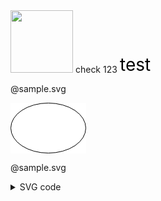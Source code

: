 <img height="100" src="https://raw.githubusercontent.com/algosec/risk-analysis-action/develop/icons/header.svg" />
check 123

<?xml version="1.0"?>
<svg version="2.0" width="10em" height="2em" viewBox="0 0 10 2" xmlns="http://www.w3.org/2000/svg">
  <defs>
    <style type="text/css">
      @font-face {
        font-family: "Inter";
        src: url(https://fonts.gstatic.com/s/inter/v3/UcCO3FwrK3iLTeHuS_fvQtMwCp50KnMw2boKoduKmMEVuLyfAZ9hiA.woff2) format('woff2');
      }
    </style>
  </defs>
  <text x="0" y="1.75" width="10" height="1" font-family="Inter" font-size="2" >test</text>
</svg>

@sample.svg

<?xml version="1.0" encoding="UTF-8"?>
<!DOCTYPE svg PUBLIC "-//W3C//DTD SVG 1.1//EN" "http://www.w3.org/Graphics/SVG/1.1/DTD/svg11.dtd">
<svg xmlns="http://www.w3.org/2000/svg" version="1.1" width="121px" height="81px" viewBox="-0.5 -0.5 121 81" style="background-color: rgb(255, 255, 255);">
    <defs/>
    <g>
        <ellipse cx="60" cy="40" rx="60" ry="40" fill="#ffffff" stroke="#000000" pointer-events="all"/>
    </g>
</svg>

@sample.svg

<details> 
<summary>SVG code</summary>



</details>

